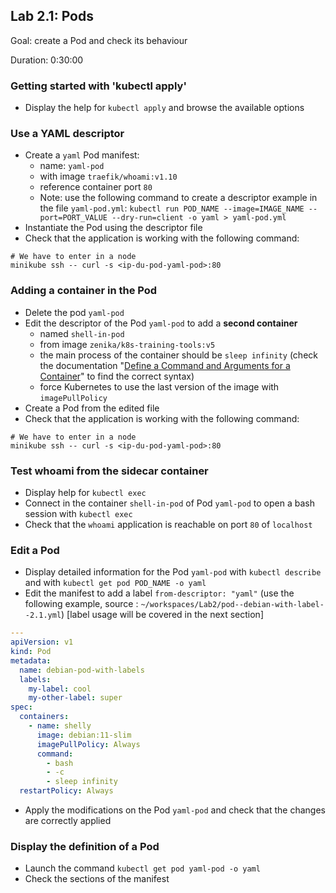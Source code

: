 
## Lab 2.1: Pods

Goal: create a Pod and check its behaviour

Duration: 0:30:00

### Getting started with 'kubectl apply'

- Display the help for `kubectl apply` and browse the available options

### Use a YAML descriptor

- Create a `yaml` Pod manifest:
  - name: `yaml-pod`
  - with image `traefik/whoami:v1.10`
  - reference container port `80`
  - Note: use the following command to create a descriptor example in the file `yaml-pod.yml`: `kubectl run POD_NAME --image=IMAGE_NAME --port=PORT_VALUE --dry-run=client -o yaml > yaml-pod.yml`
- Instantiate the Pod using the descriptor file
- Check that the application is working with the following command:

```shell
# We have to enter in a node
minikube ssh -- curl -s <ip-du-pod-yaml-pod>:80
```

### Adding a container in the Pod

- Delete the pod `yaml-pod`
- Edit the descriptor of the Pod `yaml-pod` to add a **second container**
  - named `shell-in-pod`
  - from image `zenika/k8s-training-tools:v5`
  - the main process of the container should be `sleep infinity` (check the documentation "[Define a Command and Arguments for a Container](https://kubernetes.io/docs/tasks/inject-data-application/define-command-argument-container/#running-a-command-in-a-shell)" to find the correct syntax)
  - force Kubernetes to use the last version of the image with `imagePullPolicy`
- Create a Pod from the edited file
- Check that the application is working with the following command:

```shell
# We have to enter in a node
minikube ssh -- curl -s <ip-du-pod-yaml-pod>:80
```

### Test whoami from the sidecar container

- Display help for `kubectl exec`
- Connect in the container `shell-in-pod` of Pod `yaml-pod` to open a bash session with `kubectl exec`
- Check that the `whoami` application is reachable on port `80` of `localhost`

### Edit a Pod

- Display detailed information for the Pod `yaml-pod` with `kubectl describe` and with `kubectl get pod POD_NAME -o yaml`
- Edit the manifest to add a label `from-descriptor: "yaml"` (use the following example, source : `~/workspaces/Lab2/pod--debian-with-label--2.1.yml`) [label usage will be covered in the next section]

```yaml
---
apiVersion: v1
kind: Pod
metadata:
  name: debian-pod-with-labels
  labels:
    my-label: cool
    my-other-label: super
spec:
  containers:
    - name: shelly
      image: debian:11-slim
      imagePullPolicy: Always
      command:
        - bash
        - -c
        - sleep infinity
  restartPolicy: Always
```

- Apply the modifications on the Pod `yaml-pod` and check that the changes are correctly applied

### Display the definition of a Pod

- Launch the command `kubectl get pod yaml-pod -o yaml`
- Check the sections of the manifest

<div class="pb"></div>
